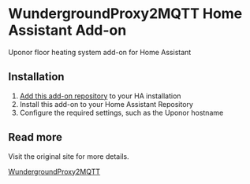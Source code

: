# WundergroundProxy2MQTT Home Assistant Add-on

Uponor floor heating system add-on for Home Assistant

## Installation

1. [Add this add-on repository](https://github.com/lordmike/hass-addons) to your HA installation
2. Install this add-on to your Home Assistant Repository
3. Configure the required settings, such as the Uponor hostname

## Read more

Visit the original site for more details.

[WundergroundProxy2MQTT](https://github.com/LordMike/MBW.WundergroundProxy2MQTT#readme)